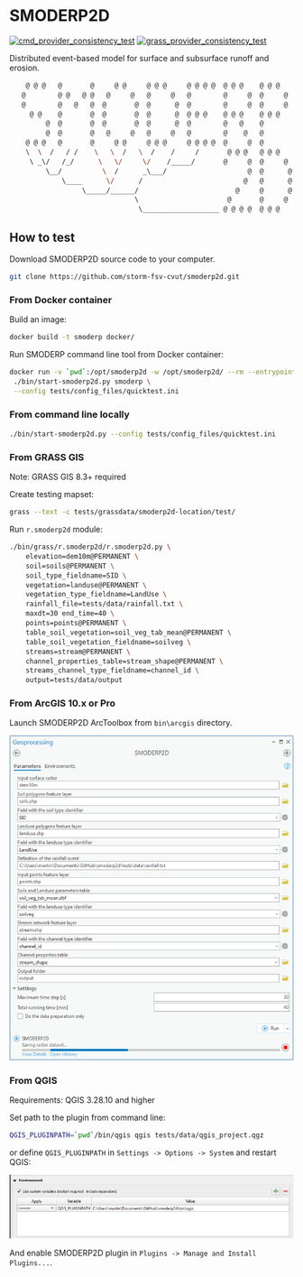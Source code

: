 # SMODERP2D

[![cmd_provider_consistency_test](https://github.com/storm-fsv-cvut/smoderp2d/actions/workflows/cmd_provider.yml/badge.svg?branch=master)](https://github.com/storm-fsv-cvut/smoderp2d/actions/workflows/cmd_provider.yml)
[![grass_provider_consistency_test](https://github.com/storm-fsv-cvut/smoderp2d/actions/workflows/grass_provider.yml/badge.svg?branch=master)](https://github.com/storm-fsv-cvut/smoderp2d/actions/workflows/grass_provider.yml)

Distributed event-based model for surface and subsurface runoff and erosion.

```sh
    @ @ @   @       @     @ @     @ @ @     @ @ @ @  @ @ @    @ @ @
   @        @ @   @ @   @     @   @     @   @        @     @  @     @
   @        @   @   @  @       @  @      @  @        @     @  @     @
     @ @    @       @  @       @  @      @  @ @ @    @ @ @    @ @ @
         @  @       @  @       @  @      @  @        @   @    @
         @  @       @   @     @   @     @   @        @    @   @
    @ @ @   @       @     @ @     @ @ @     @ @ @ @  @     @  @
    \  \  /   / /    \   \  /   \  /    /     /       @ @ @   @ @ @
     \ _\/   /_/      \   \/     \/    /_____/       @     @  @     @
         \__/          \  /      _\___/                    @  @      @
             \____      \/      /                         @   @      @
                  \_____/______/                        @     @      @
                               \                      @       @     @
                                \___________________ @ @ @ @  @ @ @
```

## How to test

Download SMODERP2D source code to your computer.

```sh
git clone https://github.com/storm-fsv-cvut/smoderp2d.git
```

### From Docker container

Build an image:

```sh
docker build -t smoderp docker/
```

Run SMODERP command line tool from Docker container:

```sh
docker run -v `pwd`:/opt/smoderp2d -w /opt/smoderp2d/ --rm --entrypoint \
 ./bin/start-smoderp2d.py smoderp \
 --config tests/config_files/quicktest.ini
```

### From command line locally

```sh
./bin/start-smoderp2d.py --config tests/config_files/quicktest.ini
```

### From GRASS GIS

Note: GRASS GIS 8.3+ required

Create testing mapset:

```sh
grass --text -c tests/grassdata/smoderp2d-location/test/
```

Run `r.smoderp2d` module:

```sh
./bin/grass/r.smoderp2d/r.smoderp2d.py \
    elevation=dem10m@PERMANENT \
    soil=soils@PERMANENT \
    soil_type_fieldname=SID \
    vegetation=landuse@PERMANENT \
    vegetation_type_fieldname=LandUse \
    rainfall_file=tests/data/rainfall.txt \
    maxdt=30 end_time=40 \
    points=points@PERMANENT \
    table_soil_vegetation=soil_veg_tab_mean@PERMANENT \
    table_soil_vegetation_fieldname=soilveg \
    streams=stream@PERMANENT \
    channel_properties_table=stream_shape@PERMANENT \
    streams_channel_type_fieldname=channel_id \
    output=tests/data/output
```

### From ArcGIS 10.x or Pro

Launch SMODERP2D ArcToolbox from `bin\arcgis` directory.

![SMODERP2D ArcToolbox in action](img/arctoolbox.png?raw=true "SMODERP2D ArcToolbox in action")

### From QGIS

Requirements: QGIS 3.28.10 and higher

Set path to the plugin from command line:

```sh
QGIS_PLUGINPATH=`pwd`/bin/qgis qgis tests/data/qgis_project.qgz
```

or define `QGIS_PLUGINPATH` in `Settings -> Options -> System` and restart QGIS:

![SMODERP2D QGIS settings](img/qgis_settings.png?raw=true "QGIS settings")


And enable SMODERP2D plugin in `Plugins -> Manage and Install Plugins...`.
